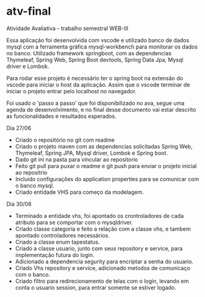 # atv-final

Atividade Avaliativa - trabalho semestral WEB-III

Essa aplicação foi desenvolvida com vscode e utilizado banco de dados mysql com a ferramenta
gráfica mysql-workbench para monitorar os dados no banco. Utilizado framework springboot, com as dependencias Thymeleaf, Spring Web, Spring Boot devtools, Spring Data Jpa, Mysql driver e Lombok.

Para rodar esse projeto é necessário ter o spring boot na extensão do vscode para iniciar 
o host da aplicação. Assim que o vscode terminar de iniciar o projeto entrar pelo
localhost no navegador.

Foi usado o 'passo a passo' que foi disponibilizado no ava, segue uma agenda de desenvolvimento, e no final desse documento vai estar descrito as funcionalidades e resultados esperados.

Dia 27/06
- Criado o repositório no git com readme
- Criado o projeto maven com as dependencias solicitadas
  Spring Web, Thymeleaf, Spring JPA, Mysql driver, Lombok e Spring boot.
- Dado git ini na pasta para vincular ao repositorio
- Feito git pull para puxar o readme e git push para enviar o projeto 
  inicial ao repositrio
- Incluido configurações do application properties para se comunicar com o banco mysql.
- Criado entidade VHS para começo da modelagem.

Dia 30/06

- Terminado a entidade vhs, foi apontado os crontroladores de cada atributo 
para se comportar com o mysqldriver.
- Criado classe categoria e feito a relação com a classe vhs, e tambem apontado 
controladores necessários.
- Criado a classe enum tapestatus.
- Criado a classe usuario, junto com seus repository e service, para implementação futura do login.
- Adicionado a dependencia segurity para encriptar a senha do usuario.
- Criado Vhs repository e service, adicionado metodos de comunicaço com o banco.
- Criado filtro para redirecionamento de telas com o login, levando em conta
o usuario session, para entrar somente se estiver logado.

